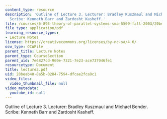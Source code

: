 ```yaml
---
content_type: resource
description: 'Outline of Lecture 3. Lecturer: Bradley Kuszmaul and Michael Bender.
  Scribe: Kenneth Barr and Zardosht Kasheff.'
file: /courses/6-895-theory-of-parallel-systems-sma-5509-fall-2003/20beab408a5b02847594dfcae2fca9c1_lecture3.pdf
file_type: application/pdf
learning_resource_types:
- Lecture Notes
license: https://creativecommons.org/licenses/by-nc-sa/4.0/
ocw_type: OCWFile
parent_title: Lecture Notes
parent_type: CourseSection
parent_uid: 7e6827cd-960e-7321-7e23-ace737046fe1
resourcetype: Document
title: lecture3.pdf
uid: 20beab40-8a5b-0284-7594-dfcae2fca9c1
video_files:
  video_thumbnail_file: null
video_metadata:
  youtube_id: null
---
```

Outline of Lecture 3. Lecturer: Bradley Kuszmaul and Michael Bender. Scribe: Kenneth Barr and Zardosht Kasheff.